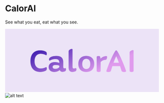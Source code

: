 # CalorAI
See what you eat, eat what you see.

![alt text](https://github.com/broadcom9821/CalorAI/blob/main/Visuals/cover.png)
![alt text](https://github.com/broadcohttps://github.com/broadcom9821/CalorAI/blob/main/Visuals/Picture1.jpgm9821/CalorAI/blob/main/Visuals/cover.png)


